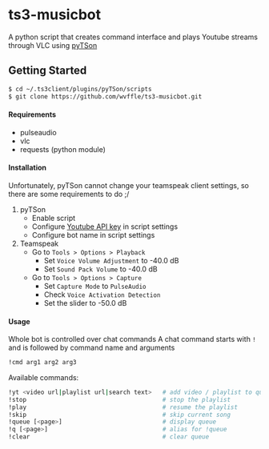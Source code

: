 ts3-musicbot
=======

A python script that creates command interface and plays Youtube streams through VLC using [pyTSon](https://github.com/pathmann/pyTSon)

Getting Started
---------------

```bash
$ cd ~/.ts3client/plugins/pyTSon/scripts
$ git clone https://github.com/wvffle/ts3-musicbot.git
```

#### Requirements
- pulseaudio
- vlc
- requests (python module)

#### Installation
Unfortunately, pyTSon cannot change your teamspeak client settings, so there are some requirements to do ;/

1. pyTSon
    - Enable script
    - Configure [Youtube API key](https://developers.google.com/youtube/v3/getting-started) in script settings
    - Configure bot name in script settings
2. Teamspeak
    - Go to `Tools > Options > Playback`
        - Set `Voice Volume Adjustment` to -40.0 dB
        - Set `Sound Pack Volume` to -40.0 dB
    - Go to `Tools > Options > Capture`
        - Set `Capture Mode` to `PulseAudio`
        - Check `Voice Activation Detection`
        - Set the slider to -50.0 dB

#### Usage
Whole bot is controlled over chat commands
A chat command starts with `!` and is followed by command name and arguments

```bash
!cmd arg1 arg2 arg3
```

Available commands:
```bash
!yt <video url|playlist url|search text>   # add video / playlist to queue or find a video / playlist and add to queue
!stop                                      # stop the playlist
!play                                      # resume the playlist
!skip                                      # skip current song
!queue [<page>]                            # display queue
!q [<page>]                                # alias for !queue
!clear                                     # clear queue
```
